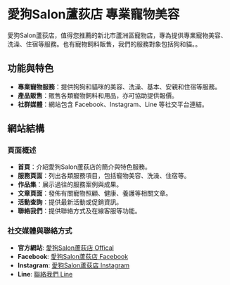 # 愛狗Salon蘆荻店 專業寵物美容

愛狗Salon蘆荻店，值得您推薦的新北市蘆洲區寵物店，專為提供專業寵物美容、洗澡、住宿等服務。也有寵物飼料販售，我們的服務對象包括狗和貓。。

## 功能與特色

- **專業寵物服務**：提供狗狗和貓咪的美容、洗澡、基本、安親和住宿等服務。
- **產品販售**：販售各類寵物飼料和用品，亦可協助提供報價。
- **社群媒體**：網站包含 Facebook、Instagram、Line 等社交平台連結。

## 網站結構

### 頁面概述

- **首頁**：介紹愛狗Salon蘆荻店的簡介與特色服務。
- **服務頁面**：列出各類服務項目，包括寵物美容、洗澡、住宿等。
- **作品集**：展示過往的服務案例與成果。
- **文章頁面**：發佈有關寵物照顧、健康、養護等相關文章。
- **活動查詢**：提供最新活動或促銷資訊。
- **聯絡我們**：提供聯絡方式及在線客服等功能。


### 社交媒體與聯絡方式
- **官方網站**: [愛狗Salon蘆荻店 Offical](https://igopetservice.com.tw/)
- **Facebook**: [愛狗Salon蘆荻店 Facebook](https://www.facebook.com/IGoSalonLudi)
- **Instagram**: [愛狗Salon蘆荻店 Instagram](https://www.instagram.com/igosalonludi/)
- **Line**: [聯絡我們 Line](https://line.me/R/ti/p/@898ssiqu)
